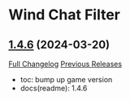 # Wind Chat Filter

## [1.4.6](https://github.com/fang2hou/WindChatFilter/tree/1.4.6) (2024-03-20)
[Full Changelog](https://github.com/fang2hou/WindChatFilter/compare/1.4.5...1.4.6) [Previous Releases](https://github.com/fang2hou/WindChatFilter/releases)

- toc: bump up game version  
- docs(readme): 1.4.6  
